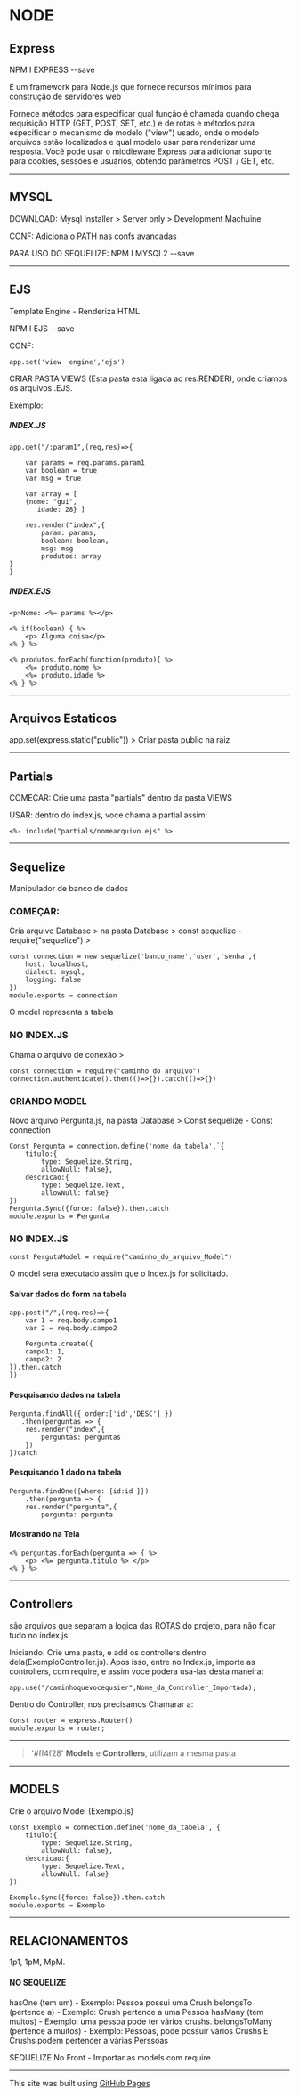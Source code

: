# NODE

## Express

NPM I EXPRESS --save

É um framework para Node.js que fornece recursos mínimos para construção de servidores web

Fornece métodos para especificar qual função é chamada quando chega requisição HTTP (GET, POST, SET, etc.) e de rotas e métodos para especificar o mecanismo de modelo ("view") usado, onde o modelo arquivos estão localizados e qual modelo usar para renderizar uma resposta. Você pode usar o middleware 
Express para adicionar suporte para cookies, sessões e usuários, obtendo parâmetros POST / GET, etc.

------------------------------------------------------------------------------------------------------------------------
## MYSQL

DOWNLOAD: Mysql Installer > Server only > Development Machuine

CONF: Adiciona o PATH nas confs avancadas

PARA USO DO SEQUELIZE: NPM I MYSQL2 --save


------------------------------------------------------------------------------------------------------------------------
## EJS 

Template Engine - Renderiza HTML 

NPM I EJS --save

CONF: 
```
app.set('view  engine','ejs')
```

CRIAR PASTA VIEWS (Esta pasta esta ligada ao res.RENDER), onde criamos os arquivos .EJS.

Exemplo: 

##### INDEX.JS
```
app.get("/:param1",(req,res)=>{

	var params = req.params.param1
	var boolean = true
	var msg = true

	var array = [
	{nome: "gui",
       idade: 28} ]

	res.render("index",{
		param: params,
		boolean: boolean,
		msg: msg
		produtos: array
}
}
```
##### INDEX.EJS
```
<p>Nome: <%= params %></p>

<% if(boolean) { %>
	<p> Alguma coisa</p>
<% } %>

<% produtos.forEach(function(produto){ %>
	<%= produto.nome %>
	<%= produto.idade %>
<% } %>
```
------------------------------------------------------------------------------------------------------------------------
## Arquivos Estaticos 

app.set(express.static("public")) > Criar pasta public na raiz

------------------------------------------------------------------------------------------------------------------------
## Partials

COMEÇAR: Crie uma pasta "partials" dentro da pasta VIEWS 

USAR: dentro do index.js, voce chama a partial assim:
```
<%- include("partials/nomearquivo.ejs" %>
```
------------------------------------------------------------------------------------------------------------------------
## Sequelize

Manipulador de banco de dados

### COMEÇAR: 

Cria arquivo Database > na pasta Database > const sequelize - require("sequelize") > 

```
const connection = new sequelize('banco_name','user','senha',{
	host: localhost,
	dialect: mysql,
	logging: false
})
module.exports = connection
```

O model representa a tabela

### NO INDEX.JS 

Chama o arquivo de conexão > 
```
const connection = require("caminho do arquivo")
connection.authenticate().then(()=>{}).catch(()=>{})
```

### CRIANDO MODEL

Novo arquivo Pergunta.js, na pasta Database > Const sequelize - Const connection
```
Const Pergunta = connection.define('nome_da_tabela',`{
	titulo:{
		type: Sequelize.String,
		allowNull: false},
	descricao:{
		type: Sequelize.Text,
		allowNull: false}
})
Pergunta.Sync({force: false}).then.catch
module.exports = Pergunta
```

### NO INDEX.JS
```	
const PergutaModel = require("caminho_do_arquivo_Model")
```

O model sera executado assim que o Index.js for solicitado.

#### Salvar dados do form na tabela

```
app.post("/",(req.res)=>{
	var 1 = req.body.campo1
	var 2 = req.body.campo2

	Pergunta.create({
	campo1: 1,
	campo2: 2
}).then.catch
})
```
#### Pesquisando dados na tabela

```
Pergunta.findAll({ order:['id','DESC'] })
   .then(perguntas => {
	res.render("index",{
	    perguntas: perguntas
	})
})catch
```
#### Pesquisando 1 dado na tabela

```
Pergunta.findOne({where: {id:id }})
    .then(pergunta => {
	res.render("pergunta",{
		pergunta: pergunta
```
#### Mostrando na Tela

```
<% perguntas.forEach(pergunta => { %>
	<p> <%= pergunta.titulo %> </p>
<% } %>
```
------------------------------------------------------------------------------------------------------------
## Controllers 

são arquivos que separam a logica das ROTAS do projeto, para não ficar tudo no index.js

Iniciando: Crie uma pasta, e add os controllers dentro dela(ExemploController.js). Apos isso, entre no Index.js, importe as controllers,
com require, e assim voce podera usa-las desta maneira:
```
app.use("/caminhoquevocequsier",Nome_da_Controller_Importada);
```

Dentro do Controller, nos precisamos Chamarar a:
```
Const router = express.Router()
module.exports = router;
```

---------------------------------------------------------------------------------------------------------------

> '#ff4f28' **Models** e **Controllers**, utilizam a mesma pasta

---------------------------------------------------------------------------------------------------------------

## MODELS 

Crie o arquivo Model (Exemplo.js)
```
Const Exemplo = connection.define('nome_da_tabela',`{
	titulo:{
		type: Sequelize.String,
		allowNull: false},
	descricao:{
		type: Sequelize.Text,
		allowNull: false}
})

Exemplo.Sync({force: false}).then.catch
module.exports = Exemplo
```

--------------------------------------------------------------------------------------------------------------------

## RELACIONAMENTOS 

1p1, 1pM, MpM.
		
#### NO SEQUELIZE
hasOne (tem um) - Exemplo: Pessoa possui uma Crush
belongsTo (pertence a) - Exemplo: Crush pertence a uma Pessoa
hasMany (tem muitos) - Exemplo: uma pessoa pode ter vários crushs.
belongsToMany (pertence a muitos) - Exemplo: Pessoas, pode possuir vários Crushs E Crushs podem pertencer a várias Perssoas

SEQUELIZE No Front - Importar as models com require.

--------------------------------------------------------------------------------------------------------------------

This site was built using [GitHub Pages](https://pages.github.com/)
